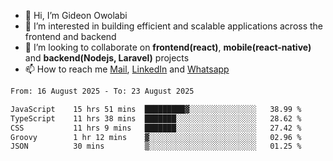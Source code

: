 - 👋 Hi, I’m Gideon Owolabi
- 👀 I’m interested in building efficient and scalable applications across the frontend and backend
- 💞️ I’m looking to collaborate on <b>frontend(react)</b>, <b>mobile(react-native)</b> and <b>backend(Nodejs, Laravel)</b> projects
- 📫 How to reach me <a href="mailto:gideoniyin2021@gmail.com">Mail</a>, <a href="https://www.linkedin.com/in/gideon-owolabi-9b667a232/">LinkedIn</a> and <a href="https://wa.me/2348055377085">Whatsapp</a>

<!---
gude1/gude1 is a ✨ special ✨ repository because its `README.md` (this file) appears on your GitHub profile.
You can click the Preview link to take a look at your changes.
--->

<!--START_SECTION:waka-->

```txt
From: 16 August 2025 - To: 23 August 2025

JavaScript    15 hrs 51 mins  █████████▓░░░░░░░░░░░░░░░   38.99 %
TypeScript    11 hrs 38 mins  ███████░░░░░░░░░░░░░░░░░░   28.62 %
CSS           11 hrs 9 mins   ███████░░░░░░░░░░░░░░░░░░   27.42 %
Groovy        1 hr 12 mins    ▓░░░░░░░░░░░░░░░░░░░░░░░░   02.96 %
JSON          30 mins         ▒░░░░░░░░░░░░░░░░░░░░░░░░   01.25 %
```

<!--END_SECTION:waka-->
